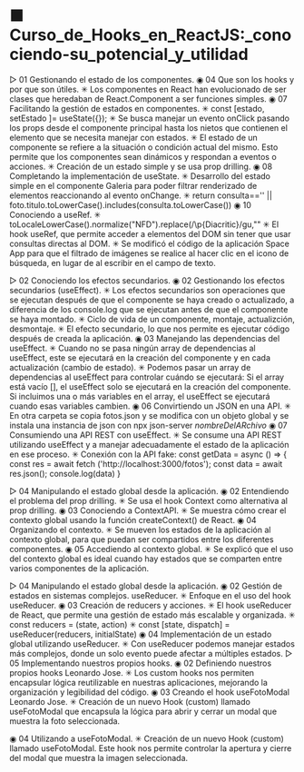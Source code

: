 # ■ Curso_de_Hooks_en_ReactJS:_conociendo-su_potencial_y_utilidad
▷ 01 Gestionando el estado de los componentes.
◉ 04 Que son los hooks y por que son útiles.
✳ Los componentes en React han evolucionado de ser clases que heredaban de React.Component a ser funciones simples.
◉ 07 Facilitando la gestión de estados en componentes.
✳  const [estado, setEstado ]= useState({});
✳ Se busca manejar un evento onClick pasando los props desde el componente principal hasta los nietos que contienen el elemento que se necesita manejar con estados.
✳ El estado de un componente se refiere a la situación o condición actual del mismo. Esto permite que los componentes sean dinámicos y respondan a eventos o acciones.
✳ Creación de un estado simple y se usa prop drilling.
◉ 08 Completando la implementación de useState.
✳ Desarrollo del estado simple en el componente Galeria para poder filtrar renderizado de elementos reaccionando al evento onChange. 
✳ return consulta=='' || foto.titulo.toLowerCase().includes(consulta.toLowerCase())
◉ 10 Conociendo a useRef.
✳ toLocaleLowerCase().normalize("NFD").replace(/\p{Diacritic}/gu,""
✳ El hook useRef, que permite acceder a elementos del DOM sin tener que usar consultas directas al DOM.
✳ Se modificó el código de la aplicación Space App para que el filtrado de imágenes se realice al hacer clic en el icono de búsqueda, en lugar de al escribir en el campo de texto.

▷ 02 Conociendo los efectos secundarios.
◉ 02 Gestionando los efectos secundarios (useEffect).
✳ Los efectos secundarios son operaciones que se ejecutan después de que el componente se haya creado o actualizado, a diferencia de los console.log que se ejecutan antes de que el componente se haya montado.
✳ Ciclo de vida de un componente, montaje, actualizción, desmontaje.
✳ El efecto secundario, lo que nos permite es ejecutar código después de creada la aplicación.
◉ 03 Manejando las dependencias del useEffect.
✳ Cuando no se pasa ningún array de dependencias al useEffect, este se ejecutará en la creación del componente y en cada actualización (cambio de estado).
✳ Podemos pasar un array de dependencias al useEffect para controlar cuándo se ejecutará:
Si el array está vacío [], el useEffect solo se ejecutará en la creación del componente.
Si incluimos una o más variables en el array, el useEffect se ejecutará cuando esas variables cambien.
◉ 06 Convirtiendo un JSON en una API.
✳ En otra carpeta se copia fotos.json y se modifica con un objeto global y se instala una instancia de json con  npx json-server $nombreDelARchivo$ 
◉ 07 Consumiendo una API REST con useEffect.
✳ Se consume una API REST utilizando useEffect y a manejar adecuadamente el estado de la aplicación en ese proceso.
✳ Conexión con la API fake:
 const getData = async () => {
    const res = await fetch ('http://localhost:3000/fotos');
    const data = await res.json();
    console.log(data)
  }

▷ 04 Manipulando el estado global desde la aplicación.
◉ 02 Entendiendo el problema del prop drilling.
✳ Se usa el hook Context como alternativa al prop drilling.
◉ 03 Conociendo a ContextAPI.
✳ Se muestra cómo crear el contexto global usando la función createContext() de React.
◉ 04 Organizando el contexto.
✳ Se mueven los estados de la aplicación al contexto global, para que puedan ser compartidos entre los diferentes componentes.
◉ 05 Accediendo al contexto global.
✳ Se explicó que el uso del contexto global es ideal cuando hay estados que se comparten entre varios componentes de la aplicación.

▷ 04 Manipulando el estado global desde la aplicación.
◉ 02 Gestión de estados en sistemas complejos. useReducer.
✳ Enfoque en el uso del hook useReducer.
◉ 03 Creación de reducers y acciones.
✳ El hook useReducer de React, que permite una gestión de estado más escalable y organizada.
✳ const reducers = (state, action)
✳ const [state, dispatch] = useReducer(reducers, initialState)
◉ 04 Implementación de un estado global utilizando useReducer.
✳ Con useReducer podemos manejar estados más complejos, donde un solo evento puede afectar a múltiples estados.
▷ 05 Implementando nuestros propios hooks.
◉ 02 Definiendo nuestros propios hooks Leonardo Jose.
✳ Los custom hooks nos permiten encapsular lógica reutilizable en nuestras aplicaciones, mejorando la organización y legibilidad del código.
◉ 03 Creando el hook useFotoModal Leonardo Jose.
✳ Creación de un nuevo Hook (custom) llamado useFotoModal que encapsula la lógica para abrir y cerrar un modal que muestra la foto seleccionada.

◉ 04 Utilizando a useFotoModal.
✳ Creación de un nuevo Hook (custom) llamado useFotoModal.
Este hook nos permite controlar la apertura y cierre del modal que muestra la imagen seleccionada.
